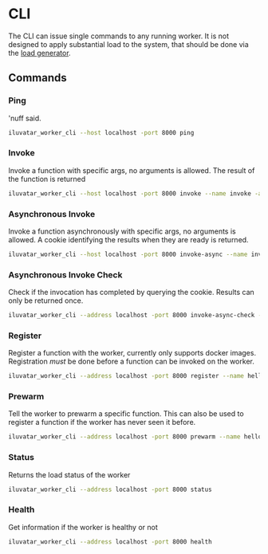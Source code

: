 # CLI

The CLI can issue single commands to any running worker.
It is not designed to apply substantial load to the system, that should be done via the [load generator](./LOAD.md).

## Commands

### Ping

'nuff said.

```bash
iluvatar_worker_cli --host localhost -port 8000 ping
```

### Invoke

Invoke a function with specific args, no arguments is allowed.
The result of the function is returned

```bash
iluvatar_worker_cli --host localhost -port 8000 invoke --name invoke -a key=value -a key1=value1
```

### Asynchronous Invoke

Invoke a function asynchronously with specific args, no arguments is allowed.
A cookie identifying the results when they are ready is returned.

```bash
iluvatar_worker_cli --host localhost -port 8000 invoke-async --name invoke
```

### Asynchronous Invoke Check

Check if the invocation has completed by querying the cookie.
Results can only be returned once.

```bash
iluvatar_worker_cli --address localhost -port 8000 invoke-async-check --name invoke -c <cookie>
```

### Register

Register a function with the worker, currently only supports docker images.
Registration _must_ be done before a function can be invoked on the worker.

```bash
iluvatar_worker_cli --address localhost -port 8000 register --name hello --image "docker.io/alfuerst/hello-iluvatar-action:latest" --memory 128 --cpu 1
```

### Prewarm

Tell the worker to prewarm a specific function.
This can also be used to register a function if the worker has never seen it before.

```bash
iluvatar_worker_cli --address localhost -port 8000 prewarm --name hello
```

### Status

Returns the load status of the worker

```bash
iluvatar_worker_cli --address localhost -port 8000 status
```

### Health

Get information if the worker is healthy or not

```bash
iluvatar_worker_cli --address localhost -port 8000 health
```
